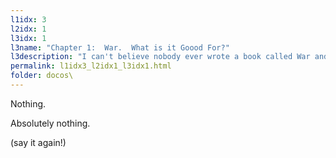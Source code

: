 ```yaml
---
l1idx: 3
l2idx: 1
l3idx: 1
l3name: "Chapter 1:  War.  What is it Goood For?"
l3description: "I can't believe nobody ever wrote a book called War and Peace."
permalink: l1idx3_l2idx1_l3idx1.html
folder: docos\
---
```


Nothing.

Absolutely nothing.

(say it again!)
